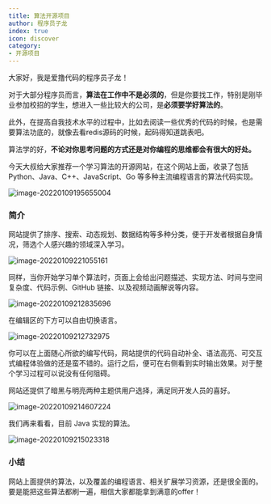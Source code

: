 ```yaml
---
title: 算法开源项目
author: 程序员子龙
index: true
icon: discover
category:
- 开源项目
---
```

大家好，我是爱撸代码的程序员子龙！

对于大部分程序员而言，**算法在工作中不是必须的**，但是你要找工作，特别是刚毕业参加校招的学生，想进入一些比较大的公司，是**必须要学好算法的**。

此外，在提高自我技术水平的过程中，比如去阅读一些优秀的代码的时候，也是需要算法功底的，就像去看redis源码的时候，起码得知道跳表吧。

算法学的好，**不论对你思考问题的方式还是对你编程的思维都会有很大的好处。**

今天大叔给大家推荐一个学习算法的开源网站，在这个网站上面，收录了包括 Python、Java、C++、JavaScript、Go 等多种主流编程语言的算法代码实现。

![image-20220109195655004](https://gitee.com/zysspace/pic/raw/master/images/202201092206500.png)

### 简介

网站提供了排序、搜索、动态规划、数据结构等多种分类，便于开发者根据自身情况，筛选个人感兴趣的领域深入学习。

![image-20220109221055161](https://gitee.com/zysspace/pic/raw/master/images/202201092210081.png)

同样，当你开始学习单个算法时，页面上会给出问题描述、实现方法、时间与空间复杂度、代码示例、GitHub 链接、以及视频动画解说等内容。

![image-20220109212835696](https://gitee.com/zysspace/pic/raw/master/images/202201092128501.png)

在编辑区的下方可以自由切换语言。

![image-20220109212732975](https://gitee.com/zysspace/pic/raw/master/images/202201092127342.png)

你可以在上面随心所欲的编写代码，网站提供的代码自动补全、语法高亮、可交互式编程体验做的还是蛮不错的。运行之后，便可在右侧看到实时输出效果。对于整个学习过程可以说没有任何阻碍。

网站还提供了暗黑与明亮两种主题供用户选择，满足同开发人员的喜好。

![image-20220109214607224](https://gitee.com/zysspace/pic/raw/master/images/202201092146276.png)

我们再来看看，目前 Java 实现的算法。

![image-20220109215023318](https://gitee.com/zysspace/pic/raw/master/images/202201092150684.png)

### 小结

网站上面提供的算法，以及覆盖的编程语言、相关扩展学习资源，还是很全面的。要是能把这些算法都刷一遍，相信大家都能拿到满意的offer！

